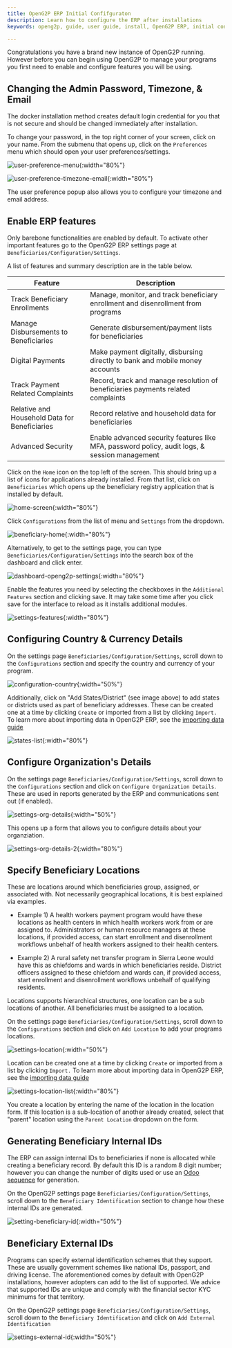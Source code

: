 ```yaml
---
title: OpenG2P ERP Initial Confifguraton
description: Learn how to configure the ERP after installations
keywords: openg2p, guide, user guide, install, OpenG2P ERP, initial configuration, configuration, setup

---
```


Congratulations you have a brand new instance of OpenG2P running. However before you can begin using OpenG2P to manage your programs you first need to enable and configure features you will be using.

## Changing the Admin Password, Timezone, & Email

The docker installation method creates default login credential for you that is not secure and should be changed immediately after installation.

To change your password, in the top right corner of your screen, click on your name. From the submenu that opens up, click on the `Preferences` menu which should open your user preferences/settings.

![user-preference-menu](../images/user-preference-menu.png){:width="80%"}

![user-preference-timezone-email](../images/user-preference-timezone-email.png){:width="80%"}

The user preference popup also allows you to configure your timezone and email address.

## Enable ERP features

Only barebone functionalities are enabled by default. To activate other important features go to the OpenG2P ERP settings page at `Beneficiaries/Configuration/Settings`.

A list of features and summary description are in the table below.

| Feature                                       | Description                                                                                  |
|-----------------------------------------------|----------------------------------------------------------------------------------------------|
| Track Beneficiary Enrollments                 | Manage, monitor, and track beneficiary enrollment and disenrollment from programs            |
| Manage Disbursements to Beneficiaries         | Generate disbursement/payment lists for beneficiaries                         |
| Digital Payments                              | Make payment digitally, disbursing directly to bank and mobile money accounts |
| Track Payment Related Complaints              | Record, track and manage resolution of beneficiaries payments related complaints             |
| Relative and Household Data for Beneficiaries | Record relative and household data for beneficiaries                                         |
| Advanced Security                             | Enable advanced security features like MFA, password policy, audit logs, & session management  |


Click on the `Home` icon on the top left of the screen. This should bring up a list of icons for applications already installed. From that list,
click on `Beneficiaries` which opens up the beneficiary registry application that is installed by default.

![home-screen](../images/home-screen.png){:width="80%"}

Click `Configurations` from the list of menu and `Settings` from the dropdown.

![beneficiary-home](../images/beneficiary-home.png){:width="80%"}

Alternatively, to get to the settings page, you can type `Beneficiaries/Configuration/Settings` into the search box of the dashboard and click enter.

![dashboard-openg2p-settings](../images/dashboard-openg2p-settings.png){:width="80%"}

Enable the features you need by selecting the checkboxes in the `Additional Features` section and clicking save. It may take some time after you click save for the interface to reload as it installs additional modules.

![settings-features](../images/settings-features.png){:width="80%"}

## Configuring Country & Currency Details

On the settings page `Beneficiaries/Configuration/Settings`, scroll down to the `Configurations` section and specify the country and currency of your program.

![configuration-country](../images/configuration-country.png){:width="50%"}

Additionally, click on "Add States/District" (see image above) to add states or districts used as part of beneficiary addresses. These can be created one at a time by clicking `Create` or imported from a list by clicking `Import.` To learn more about importing data in OpenG2P ERP, see the [importing data guide](./guide/advanced/importing-data.md)

![states-list](../images/states-list.png){:width="80%"}

## Configure Organization's Details

On the settings page `Beneficiaries/Configuration/Settings`, scroll down to the `Configurations` section and click on `Configure Organization Details`. These are used in reports generated by the ERP and communications sent out (if enabled).

![settings-org-details](../images/settings-org-details.png){:width="50%"}

This opens up a form that allows you to configure details about your organziation.

![settings-org-details-2](../images/settings-org-details-2.png){:width="80%"}

## Specify Beneficiary Locations

These are locations around which beneficiaries group, assigned, or associated with. Not necessarily geographical locations, it is best explained via examples.

- Example 1) A health workers payment program would have these locations as health centers in which health workers work from or are assigned to. Administrators or human resource managers at these locations, if provided access, can start enrollment and disenrollment workflows unbehalf of health workers assigned to their health centers.

- Example 2) A rural safety net transfer program in Sierra Leone would have this as chiefdoms and wards in which beneficiaries reside. District officers assigned to these chiefdom and wards can, if provided access, start enrollment and disenrollment workflows unbehalf of qualifying residents.

Locations supports hierarchical structures, one location can be a sub locations of another. All beneficiaries must be assigned to a location.

On the settings page `Beneficiaries/Configuration/Settings`, scroll down to the `Configurations` section and click on `Add Location`  to add your programs locations.

![settings-location](../images/settings-location.png){:width="50%"}

Location can be created one at a time by clicking `Create` or imported from a list by clicking `Import.` To learn more about importing data in OpenG2P ERP, see the [importing data guide](./advanced/importing-data.md)

![settings-location-list](../images/settings-location-list.png){:width="80%"}

You create a location by entering the name of the location in the location form. If this location is a sub-location of another already created, select that "parent" location using the `Parent Location` dropdown on the form.

## Generating Beneficiary Internal IDs

The ERP can assign internal IDs to beneficiaries if none is allocated while creating a beneficiary record. By default this ID is a random 8 digit number; however you can change the number of digits used or use an [Odoo sequence](https://www.cybrosys.com/blog/how-to-add-sequence-in-odoo-12_) for generation.

On the OpenG2P settings page `Beneficiaries/Configuration/Settings`, scroll down to the `Beneficiary Identification` section to change how these internal IDs are generated.

![setting-beneficiary-id](../images/setting-beneficiary-id.png){:width="50%"}

## Beneficiary External IDs

Programs can specify external identification schemes that they support. These are usually government schemes like national IDs, passport, and driving license. The aforementioned comes by default with OpenG2P installations, however adopters can add to the list of supported. We advice that supported IDs are unique and comply with the financial sector KYC minimums for that territory.

On the OpenG2P settings page `Beneficiaries/Configuration/Settings`, scroll down to the `Beneficiary Identification` and click on `Add External Identification`

![settings-external-id](../images/settings-external-id.png){:width="50%"}
